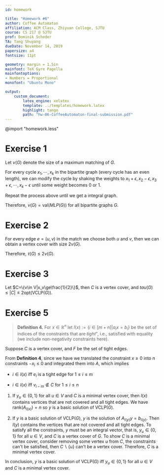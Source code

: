 ```yaml
---
id: homework

title: "Homework #6"
author: Coffee Automaton
affiliation: ACM Class, Zhiyuan College, SJTU
course: CS 217 @ SJTU
prof: Dominik Scheder
TA: Tang Shuyang
dueDate: November 14, 2019
papersize: a4
fontsize: 11pt

geometry: margin = 1.5in
mainfont: TeX Gyre Pagella
mainfontoptions:
- Numbers = Proportional
monofont: "Ubuntu Mono"

output:
    custom_document:
        latex_engine: xelatex
        template: ../templates/homework.latex
        highlight: tango
        path: "hw-06-CoffeeAutomaton-final-submission.pdf"
---
```


@import "homework.less"

# Exercise 1

Let $\nu(G)$ denote the size of a maximum matching of $G$.

For every cycle $x_1,\cdots,x_k$ in the bipartite graph (every cycle has an even length), we can modify the cycle by shaking the weights to
$x_1+\epsilon,x_2-\epsilon,x_3+\epsilon,\cdots,x_k-\epsilon$ until some weight becomes $0$ or $1$.

Repeat the process above until we get a integral graph.

Therefore, $\nu(G)=\text{val}(MLP(G))$ for all bipartite graphs $G$.

# Exercise 2

For every edge $e=(u,v)$ in the match we choose both $u$ and $v$, then we can obtain a vertex cover with size $2\nu(G)$.

Therefore, $\tau(G)\le 2\nu(G)$.

# Exercise 3

Let $C=\{v\in V|x_v\ge\frac{1}{2}\}$, then $C$ is a vertex cover, and $tau(G)\le|C|\le2 \text{opt}(\text{VCLP}(G))$.

# Exercise 5

> **Definition 4.** For $x\in \mathbb R^n$ let $I(x):=\{i\in[m+n]|a_ix=b_i\}$ be the set of indices of the constraints that are *tight*", i.e., satisfied with equality (we include non-negativity constraints here).

Suppose $C$ is a vertex cover, and $F$ be the set of tight edges.

From **Definition 4**, since we have we translated the constraint $x\ge 0$ into $n$ constraints $−x_i\le 0$ and integrated them into $A$, which implies

* $i\in I(x)$ iff $e_i$ is a tight edge for $1\le i\le m$

* $i\in I(x)$ iff $v_{i-m}\notin C$ for $1\le i\le n$

1. If $y_u\in\{0,1\}$ for all $u\in V$ and $C$ is a minimal vertex cover, then $I(x)$ contains vertices that are not covered and all tight edges. We have $\text{rank}(A_{I(x)})=n$ so $y$ is a basic solution of $\text{VCLP}(G)$.

2. If $y$ is a basic solution of $\text{VCLP}(G)$, $y$ is the solution of $A_{I(y)}y=b_{I(y)}$. Then $I(y)$ contains the vertices that are not covered and all tight edges. To satisfy all the constraints, $y$ must be an integral vector, that is, $y_u\in\{0,1\}$ for all $u\in V$, and $C$ is a vertex cover of $G$. To show $C$ is a minimal vertex cover, consider removing some vertex $u$ from $C$, the constraints can't be satisfied, then $C\backslash\{u\}$ can't be a vertex cover. Therefore, $C$ is a minimal vertex cover.

In conclusion, $y$ is a basic solution of $\text{VCLP}(G)$ iff $y_u\in\{0,1\}$ for all $u\in V$ and $C$ is a minimal vertex cover.
